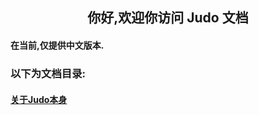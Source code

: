 ## <center>你好,欢迎你访问 Judo 文档</center>

#### 在当前,仅提供中文版本.

### 以下为文档目录:

#### [关于Judo本身](aboutJudo.md)